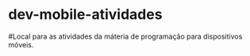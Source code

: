 # dev-mobile-atividades

#Local para as atividades da máteria de programação para dispositivos móveis.
